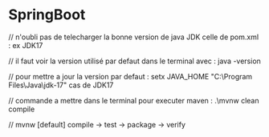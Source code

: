 # SpringBoot
// n'oubli pas de telecharger la bonne version de java JDK celle de pom.xml : ex JDK17 

// il faut voir la version utilisé par defaut dans le terminal avec : java -version

// pour mettre a jour la version par defaut : setx JAVA_HOME "C:\Program Files\Java\jdk-17" cas de JDK17

// commande a mettre dans le terminal pour executer maven :
.\mvnw clean compile

// mvnw  [default] compile -> test -> package -> verify




